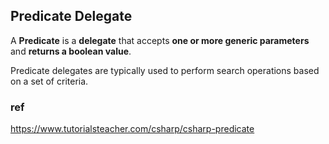 ## Predicate Delegate
A **Predicate** is a **delegate** that accepts **one or more generic parameters** and **returns a boolean value**.

Predicate delegates are typically used to perform search operations based on a set of criteria.




### ref
https://www.tutorialsteacher.com/csharp/csharp-predicate

